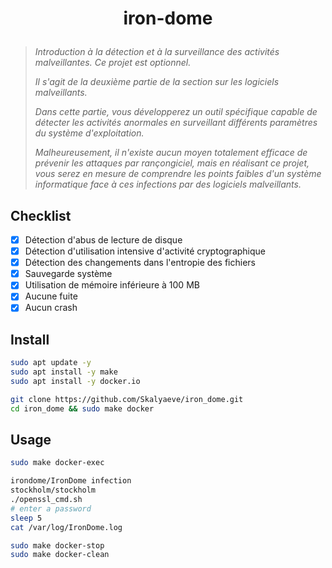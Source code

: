 # <p align="center">iron-dome</p>
> *Introduction à la détection et à la surveillance des activités malveillantes. Ce projet est optionnel.*
>
> *Il s'agit de la deuxième partie de la section sur les logiciels malveillants.*
>
> *Dans cette partie, vous développerez un outil spécifique capable de détecter les activités anormales en surveillant différents paramètres du système d'exploitation.*
>
> *Malheureusement, il n'existe aucun moyen totalement efficace de prévenir les attaques par rançongiciel, mais en réalisant ce projet, vous serez en mesure de comprendre les points faibles d'un système informatique face à ces infections par des logiciels malveillants.*

## Checklist
- [x] Détection d'abus de lecture de disque
- [x] Détection d'utilisation intensive d'activité cryptographique
- [x] Détection des changements dans l'entropie des fichiers
- [x] Sauvegarde système
- [x] Utilisation de mémoire inférieure à 100 MB
- [x] Aucune fuite
- [x] Aucun crash

## Install
```bash
sudo apt update -y
sudo apt install -y make
sudo apt install -y docker.io
```
```bash
git clone https://github.com/Skalyaeve/iron_dome.git
cd iron_dome && sudo make docker
```

## Usage
```bash
sudo make docker-exec
```
```bash
irondome/IronDome infection
stockholm/stockholm
./openssl_cmd.sh
# enter a password
sleep 5
cat /var/log/IronDome.log
```
```bash
sudo make docker-stop
sudo make docker-clean
```
